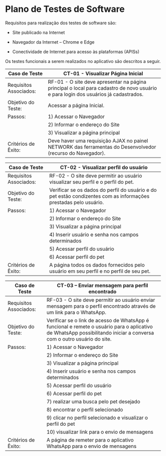 # Plano de Testes de Software

Requisitos para realização dos testes de software são:

- Site publicado na Internet

- Navegador da Internet – Chrome e Edge

-	Conectividade de Internet para acesso às plataformas (APISs)

Os testes funcionais a serem realizados no aplicativo são descritos a seguir.


|  **Caso de Teste**  |  **CT-01  - Visualizar Página Inicial**  |
|--|--|
|Requisitos Associados:  |RF-01 - O site deve apresentar na página principal o local para cadastro de novo usuário e para login dos usuários já cadastrados.  | 
|Objetivo do Teste:  | Acessar a página Inicial.  | 
|Passos:  | 1) Acessar o Navegador  
||2) Informar o endereço do Site  
||3) Visualizar a página principal  |
|Critérios de Êxito:  | Deve haver uma requisição AJAX no painel NETWORK das ferramentas do Desenvolvedor (recurso do Navegador).|

|  **Caso de Teste**  |  **CT-02 - Visualizar perfil do usuário**  |
|--|--|
|Requisitos Associados:	|RF-02 - O site deve permitir ao usuário visualizar seu perfil e o perfil do pet.  |
|Objetivo do Teste:	 |Verificar se os dados do perfil do usuário e do pet estão condizentes com as informações prestadas pelo usuário.  |
|Passos:	 |1) Acessar o Navegador
||2) Informar o endereço do Site
||3) Visualizar a página principal
||4) Inserir usuário e senha nos campos determinados
||5) Acessar perfil do usuário
||6) Acessar perfil do pet  |
|Critérios de Êxito:  |A página todos os dados fornecidos pelo usuário em seu perfil e no perfil de seu pet.|

|  **Caso de Teste**  |  **CT-03 – Enviar mensagem para perfil encontrado**  |
|--|--|
|Requisitos Associados:	|RF-03 - O site deve permitir ao usuário enviar mensagem para o perfil encontrado através de um link para o WhatsApp.  |
|Objetivo do Teste:	 |Verificar se o link de acesso de WhatsApp é funcional e remete o usuário para o aplicativo de WhatsApp possibilitando iniciar a conversa com o outro usuário do site.  |
|Passos:	 |1) Acessar o Navegador
||2) Informar o endereço do Site
||3) Visualizar a página principal
||4) Inserir usuário e senha nos campos determinados
||5) Acessar perfil do usuário
||6) Acessar perfil do pet
||7) realizar uma busca pelo pet desejado
||8) encontrar o perfil selecionado
||9) clicar no perfil selecionado e visualizar o perfil do pet
||10) visualizar link para o envio de mensagens
|Critérios de Êxito:  |A página de remeter para o aplicativo WhatsApp para o envio de mensagens|
